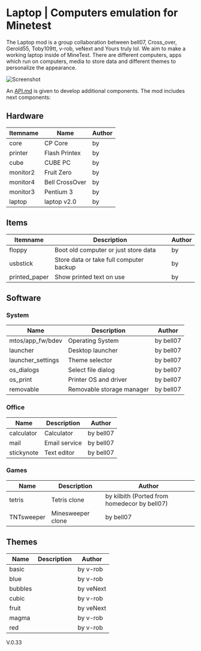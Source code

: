 # Laptop | Computers emulation for Minetest

The Laptop mod is a group collaboration between bell07, Cross_over, Gerold55, Toby109tt, v-rob, veNext  and Yours truly lol.
We aim to make a working laptop inside of MineTest.
There are different computers, apps which run on computers, media to store data and different themes to personalize the appearance.

![Screenshot](https://github.com/Gerold55/minetest-laptop/blob/master/screenshot.png)

An [API.md](https://github.com/Gerold55/minetest-laptop/blob/master/API.md) is given to develop additional components. 
The mod includes next components: 

## Hardware

| Itemname | Name | Author |
| - | - | - |
| core | CP Core | by |
| printer | Flash Printex | by |
| cube | CUBE PC | by |
| monitor2 | Fruit Zero | by |
| monitor4 | Bell CrossOver | by |
| monitor3 | Pentium 3 | by |
| laptop | laptop v2.0 | by |

## Items
| Itemname | Description | Author |
| - | - | - |
| floppy | Boot old computer or just store data | by |
| usbstick | Store data or take full computer backup | by |
| printed_paper | Show printed text on use | by |

## Software
### System
| Name | Description | Author |
| - | - | - |
| mtos/app_fw/bdev | Operating System | by bell07 |
| launcher | Desktop launcher | by bell07 |
| launcher_settings | Theme selector | by bell07 |
| os_dialogs | Select file dialog | by bell07 |
| os_print | Printer OS and driver | by bell07 |
| removable | Removable storage manager | by bell07 |

### Office
| Name | Description | Author |
| - | - | - |
| calculator | Calculator | by bell07 |
| mail | Email service | by bell07 |
| stickynote | Text editor | by bell07 |

### Games
| Name | Description | Author |
| - | - | - |
| tetris | Tetris clone | by kilbith (Ported from homedecor by bell07) |
| TNTsweeper | Minesweeper clone | by bell07 |

## Themes
| Name | Description | Author |
| - | - | - |
| basic | | by v-rob |
| blue | | by v-rob |
| bubbles | | by veNext |
| cubic | | by v-rob |
| fruit | | by veNext |
| magma | | by v-rob |
| red | | by v-rob |


V.0.33
